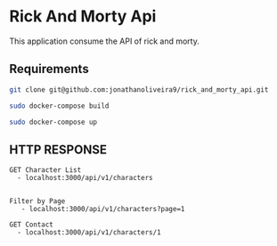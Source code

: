 
# Rick And Morty Api
This application consume the API of rick and morty.

## Requirements
```bash 
git clone git@github.com:jonathanoliveira9/rick_and_morty_api.git

sudo docker-compose build

sudo docker-compose up
```

## HTTP RESPONSE
```
GET Character List
  - localhost:3000/api/v1/characters


Filter by Page
   - localhost:3000/api/v1/characters?page=1

GET Contact
  - localhost:3000/api/v1/characters/1
```

